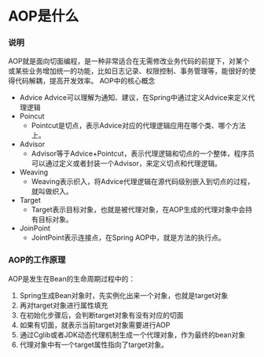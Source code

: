 # AOP是什么

### 说明

AOP就是面向切面编程，是一种非常适合在无需修改业务代码的前提下，对某个或某些业务增加统一的功能，比如日志记录、权限控制、事务管理等，能很好的使得代码解耦，提高开发效率。
AOP中的核心概念
- Advice
Advice可以理解为通知、建议，在Spring中通过定义Advice来定义代理逻辑
- Poincut
  - Pointcut是切点，表示Advice对应的代理逻辑应用在哪个类、哪个方法上。
- Advisor
  - Advisor等于Advice+Pointcut，表示代理逻辑和切点的一个整体，程序员可以通过定义或者封装一个Advisor，来定义切点和代理逻辑。
- Weaving
  - Weaving表示织入，将Advice代理逻辑在源代码级别嵌入到切点的过程，就叫做织入。
- Target
  - Target表示目标对象，也就是被代理对象，在AOP生成的代理对象中会持有目标对象。
- JoinPoint
  - JointPoint表示连接点，在Spring AOP中，就是方法的执行点。

### AOP的工作原理
AOP是发生在Bean的生命周期过程中的：
1. Spring生成Bean对象时，先实例化出来一个对象，也就是target对象
2. 再对target对象进行属性填充
3. 在初始化步骤后，会判断target对象有没有对应的切面
4. 如果有切面，就表示当前target对象需要进行AOP
5. 通过Cglib或者JDK动态代理机制生成一个代理对象，作为最终的bean对象
6. 代理对象中有一个target属性指向了target对象。
